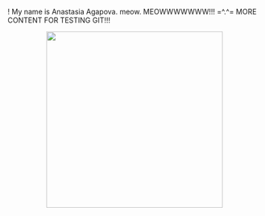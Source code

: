 

! My name is Anastasia Agapova. meow. MEOWWWWWWW!!! =^.^=
MORE CONTENT FOR TESTING GIT!!!

<p align="center">
  <img src="https://www.almanac.com/sites/default/files/daisy_april_birth_flower_1920x1280px_pixabay.jpg" width="350"/>
</p>
